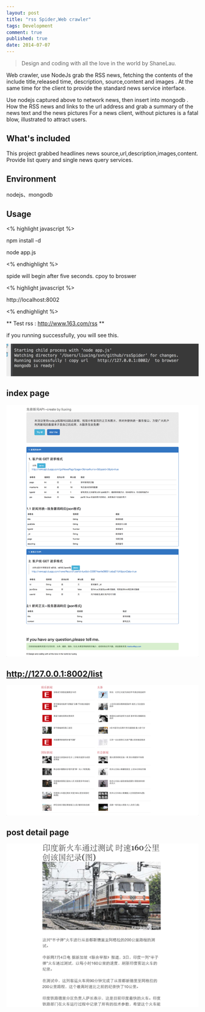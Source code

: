 ```yaml
---
layout: post
title: "rss Spider,Web crawler"
tags: Development
comment: true
published: true
date: 2014-07-07
---
```


> Design and coding with all the love in the world by ShaneLau.

Web crawler, use NodeJs grab the RSS news, fetching the contents of the include title,released time, description, source,content and images . At the same time for the client to provide the standard news service interface.    

Use nodejs captured above to network news, then insert into mongodb .
How the RSS news and links to the url address and grab a summary of the news text and the news pictures For a news client, without pictures is a fatal blow, illustrated to attract users.



## What's included
This project grabbed headlines news source,url,description,images,content.
Provide list query and single news query services.
           


## Environment
nodejs、mongodb

## Usage ##

<% highlight javascript %>

 npm install -d    

 node app.js
    
<% endhighlight %>

spide will begin after five seconds.
cpoy to broswer

<% highlight javascript %>

 http://localhost:8002

<% endhighlight %>

** Test rss : http://www.163.com/rss **

if you running successfully, you will see this.

 

![app](/images/rssspide/0.png)

## index page

![rss spide index page ](/images/rssspide/1.png)

## http://127.0.0.1:8002/list

![news list](/images/rssspide/2.png)

##  post detail page

![list ](/images/rssspide/3.png)

